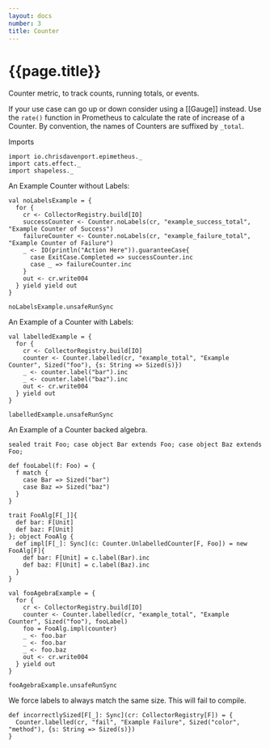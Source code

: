 ```yaml
---
layout: docs
number: 3
title: Counter
---
```


# {{page.title}}

Counter metric, to track counts, running totals, or events.

If your use case can go up or down consider using a [[Gauge]] instead.
Use the `rate()` function in Prometheus to calculate the rate of increase of a Counter.
By convention, the names of Counters are suffixed by `_total`.

Imports

```tut:silent
import io.chrisdavenport.epimetheus._
import cats.effect._
import shapeless._
```

An Example Counter without Labels:

```tut:book
val noLabelsExample = {
  for {
    cr <- CollectorRegistry.build[IO]
    successCounter <- Counter.noLabels(cr, "example_success_total", "Example Counter of Success")
    failureCounter <- Counter.noLabels(cr, "example_failure_total", "Example Counter of Failure")
    _ <- IO(println("Action Here")).guaranteeCase{
      case ExitCase.Completed => successCounter.inc
      case _ => failureCounter.inc
    }
    out <- cr.write004
  } yield yield out
}

noLabelsExample.unsafeRunSync
```

An Example of a Counter with Labels:

```tut:book
val labelledExample = {
  for {
    cr <- CollectorRegistry.build[IO]
    counter <- Counter.labelled(cr, "example_total", "Example Counter", Sized("foo"), {s: String => Sized(s)})
    _ <- counter.label("bar").inc
    _ <- counter.label("baz").inc
    out <- cr.write004
  } yield out
}

labelledExample.unsafeRunSync
```

An Example of a Counter backed algebra.

```tut:book
sealed trait Foo; case object Bar extends Foo; case object Baz extends Foo;

def fooLabel(f: Foo) = {
  f match {
    case Bar => Sized("bar")
    case Baz => Sized("baz")
  }
}

trait FooAlg[F[_]]{
  def bar: F[Unit]
  def baz: F[Unit]
}; object FooAlg {
  def impl[F[_]: Sync](c: Counter.UnlabelledCounter[F, Foo]) = new FooAlg[F]{
    def bar: F[Unit] = c.label(Bar).inc
    def baz: F[Unit] = c.label(Baz).inc
  }
}

val fooAgebraExample = {
  for {
    cr <- CollectorRegistry.build[IO]
    counter <- Counter.labelled(cr, "example_total", "Example Counter", Sized("foo"), fooLabel)
    foo = FooAlg.impl(counter)
    _ <- foo.bar
    _ <- foo.bar
    _ <- foo.baz
    out <- cr.write004
  } yield out
}

fooAgebraExample.unsafeRunSync
```

We force labels to always match the same size. This will fail to compile.

```tut:nofail
def incorrectlySized[F[_]: Sync](cr: CollectorRegistry[F]) = {
  Counter.labelled(cr, "fail", "Example Failure", Sized("color", "method"), {s: String => Sized(s)})
}
```